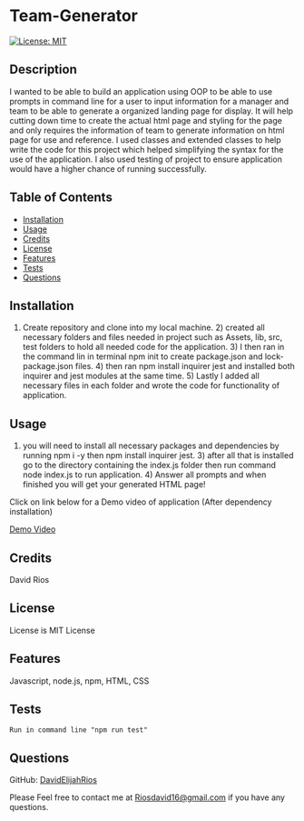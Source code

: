 # Team-Generator 


[![License: MIT](https://img.shields.io/badge/License-MIT-yellow.svg)](https://opensource.org/licenses/MIT)


  ## Description

  
   I wanted to be able to build an application using OOP to be able to use prompts in command line for a user to input information for a manager and team to be able to generate a organized landing page for display. It will help cutting down time to create the actual html page and styling for the page and only requires the information of team to generate information on html page for use and reference. I used classes and extended classes to help write the code for this project which helped simplifying the syntax for the use of the application. I also used testing of project to ensure application would have a higher chance of running successfully.



  ## Table of Contents
  
  - [Installation](#installation)
  - [Usage](#usage)
  - [Credits](#credits)
  - [License](#license)
  - [Features](#features)
  - [Tests](#tests)
  - [Questions](questions)


  
  ## Installation
  

  1) Create repository and clone into my local machine. 2) created all necessary folders and files needed in project such as Assets, lib, src, test folders to hold all needed code for the application. 3) I then ran in the command lin in terminal npm init to create package.json and lock-package.json files. 4) then ran npm install inquirer jest and installed both inquirer and jest modules at the same time. 5) Lastly I added all necessary files in each folder and wrote the code for functionality of application.
  



  ## Usage
  

  1) you will need to install all necessary packages and dependencies by running npm i -y then npm install inquirer jest. 3) after all that is installed go to the directory containing the index.js folder then run command node index.js to run application. 4) Answer all prompts and when finished you will get your generated HTML page!

  Click on link below for a Demo video of application (After dependency installation)

[Demo Video](https://drive.google.com/file/d/1RJJbCnqtCFetjmom4_iK3nZuU0ZVHdo9/view?usp=sharing) 




  ## Credits
  

  David Rios
  




 ## License


  License is MIT License


    
    




  ## Features

  
  Javascript, node.js, npm, HTML, CSS




  ## Tests


    Run in command line "npm run test"
    

    
    
  



  ## Questions


  GitHub: [DavidElijahRios](https://github.com/DavidElijahRios)


  Please Feel free to contact me at Riosdavid16@gmail.com if you have any questions.
